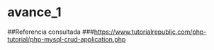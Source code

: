 # avance_1
##Referencia consultada
###https://www.tutorialrepublic.com/php-tutorial/php-mysql-crud-application.php